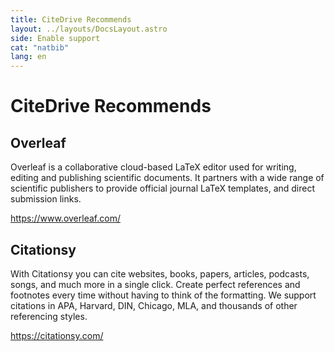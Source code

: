 ```yaml
---
title: CiteDrive Recommends
layout: ../layouts/DocsLayout.astro
side: Enable support
cat: "natbib"
lang: en
---
```


# CiteDrive Recommends

## Overleaf
Overleaf is a collaborative cloud-based LaTeX editor used for writing, editing and publishing scientific documents. It partners with a wide range of scientific publishers to provide official journal LaTeX templates, and direct submission links.

https://www.overleaf.com/

## Citationsy
With Citationsy you can cite websites, books, papers, articles, podcasts, songs, and much more in a single click. Create perfect references and footnotes every time without having to think of the formatting. We support citations in APA, Harvard, DIN, Chicago, MLA, and thousands of other referencing styles.

https://citationsy.com/
